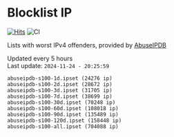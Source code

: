 # Blocklist IP

[![Hits](https://hits.seeyoufarm.com/api/count/incr/badge.svg?url=https%3A%2F%2Fgithub.com%2Fborestad%2Fblocklist-ip%2F&count_bg=%2379C83D&title_bg=%23555555&icon=&icon_color=%23E7E7E7&title=hits&edge_flat=false)](https://hits.seeyoufarm.com)  ![CI](https://img.shields.io/github/workflow/status/borestad/blocklist-ip/CI?style=flat-square)

Lists with worst IPv4 offenders, provided by [AbuseIPDB](https://www.abuseipdb.com/)

<!-- FOOTER-PLACEHOLDER -->
Updated every 5 hours<br>
Last update: `2024-11-24 - 20:25:59`
```
abuseipdb-s100-1d.ipset (24276 ip)
abuseipdb-s100-2d.ipset (28672 ip)
abuseipdb-s100-3d.ipset (31705 ip)
abuseipdb-s100-7d.ipset (38699 ip)
abuseipdb-s100-30d.ipset (70248 ip)
abuseipdb-s100-60d.ipset (108018 ip)
abuseipdb-s100-90d.ipset (135489 ip)
abuseipdb-s100-120d.ipset (158448 ip)
abuseipdb-s100-all.ipset (704088 ip)
```
